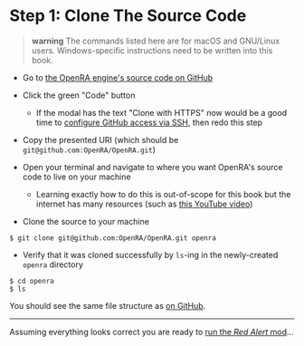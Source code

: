 # Step 1: Clone The Source Code

> **warning** The commands listed here are for macOS and GNU/Linux users.
> Windows-specific instructions need to be written into this book.

<!--
    TODO: Write Windows-specific instructions
-->

- Go to [the OpenRA engine's source code on GitHub][gh-openra-engine]

- Click the green "Code" button
  - If the modal has the text "Clone with HTTPS" now would be a good time to
    [configure GitHub access via SSH][gh-ssh-setup], then redo this step

- Copy the presented URI (which should be `git@github.com:OpenRA/OpenRA.git`)

- Open your terminal and navigate to where you want OpenRA's source code to
  live on your machine
  - Learning exactly how to do this is out-of-scope for this book but the
    internet has many resources (such as [this YouTube video][yt-bash-101])

- Clone the source to your machine

```
$ git clone git@github.com:OpenRA/OpenRA.git openra
```

- Verify that it was cloned successfully by `ls`-ing in the newly-created
`openra` directory

```
$ cd openra
$ ls
```

You should see the same file structure as [on GitHub][gh-openra-engine].

---

Assuming everything looks correct you are ready to
[run the _Red Alert_ mod][run-ra]...

  [gh-openra-engine]: https://github.com/OpenRA/OpenRA
  [gh-ssh-setup]: https://help.github.com/en/articles/connecting-to-github-with-ssh
  [yt-bash-101]: https://www.youtube.com/watch?v=oxuRxtrO2Ag
  [run-ra]: ./run-ra.md
